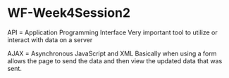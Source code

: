 # WF-Week4Session2


API = Application Programming Interface
Very important tool to utilize or interact with data on a server

AJAX = Asynchronous JavaScript and XML
Basically when using a form allows the page to send the data and then view the updated data that was sent.